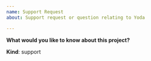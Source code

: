 ```yaml
---
name: Support Request
about: Support request or question relating to Yoda

---
```


**What would you like to know about this project?**

**Kind**: support
